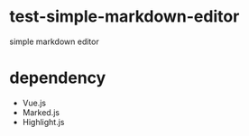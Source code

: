 # test-simple-markdown-editor
simple markdown editor

# dependency

+ Vue.js
+ Marked.js
+ Highlight.js
